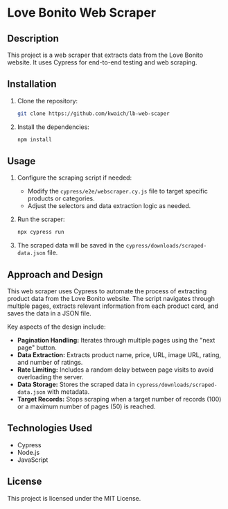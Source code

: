 # Love Bonito Web Scraper

## Description

This project is a web scraper that extracts data from the Love Bonito website. It uses Cypress for end-to-end testing and web scraping.

## Installation

1.  Clone the repository:

    ```bash
    git clone https://github.com/kwaich/lb-web-scaper
    ```

2.  Install the dependencies:

    ```bash
    npm install
    ```

## Usage

1.  Configure the scraping script if needed:

    *   Modify the `cypress/e2e/webscraper.cy.js` file to target specific products or categories.
    *   Adjust the selectors and data extraction logic as needed.

2.  Run the scraper:

    ```bash
    npx cypress run
    ```

3.  The scraped data will be saved in the `cypress/downloads/scraped-data.json` file.

## Approach and Design

This web scraper uses Cypress to automate the process of extracting product data from the Love Bonito website. The script navigates through multiple pages, extracts relevant information from each product card, and saves the data in a JSON file.

Key aspects of the design include:

*   **Pagination Handling:** Iterates through multiple pages using the "next page" button.
*   **Data Extraction:** Extracts product name, price, URL, image URL, rating, and number of ratings.
*   **Rate Limiting:** Includes a random delay between page visits to avoid overloading the server.
*   **Data Storage:** Stores the scraped data in `cypress/downloads/scraped-data.json` with metadata.
*   **Target Records:** Stops scraping when a target number of records (100) or a maximum number of pages (50) is reached.

## Technologies Used

*   Cypress
*   Node.js
*   JavaScript

## License

This project is licensed under the MIT License.
